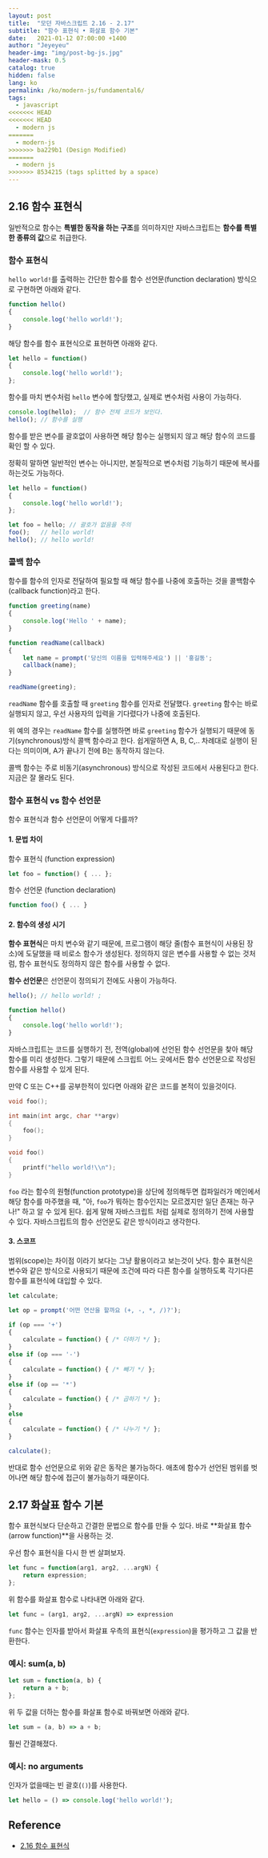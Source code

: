 ```yaml
---
layout: post
title:  "모던 자바스크립트 2.16 - 2.17"
subtitle: "함수 표현식 • 화살표 함수 기본"
date:   2021-01-12 07:00:00 +1400
author: "Jeyeyeu"
header-img: "img/post-bg-js.jpg"
header-mask: 0.5
catalog: true
hidden: false
lang: ko
permalink: /ko/modern-js/fundamental6/
tags:
  - javascript
<<<<<<< HEAD
<<<<<<< HEAD
  - modern js 
=======
  - modern-js 
>>>>>>> ba229b1 (Design Modified)
=======
  - modern js 
>>>>>>> 8534215 (tags splitted by a space)
---
```


## 2.16 함수 표현식

일반적으로 함수는 **특별한 동작을 하는 구조**를 의미하지만 자바스크립트는 **함수를 특별한 종류의 값**으로 취급한다.

### 함수 표현식

`hello world!`를 출력하는 간단한 함수를 함수 선언문(function declaration) 방식으로 구현하면 아래와 같다.

```jsx
function hello() 
{
    console.log('hello world!');
}
```

해당 함수를 함수 표현식으로 표현하면 아래와 같다.

```jsx
let hello = function() 
{
    console.log('hello world!');
};
```

함수를 마치 변수처럼 `hello` 변수에 할당했고, 실제로 변수처럼 사용이 가능하다.

```jsx
console.log(hello);  // 함수 전체 코드가 보인다.
hello(); // 함수를 실행
```

함수를 받은 변수를 괄호없이 사용하면 해당 함수는 실행되지 않고 해당 함수의 코드를 확인 할 수 있다.

정확히 말하면 일반적인 변수는 아니지만, 본질적으로 변수처럼 기능하기 때문에 복사를 하는것도 가능하다.

```jsx
let hello = function() 
{
    console.log('hello world!');
};

let foo = hello; // 괄호가 없음을 주의
foo();   // hello world!
hello(); // hello world!
```

### 콜백 함수

함수를 함수의 인자로 전달하여 필요할 때 해당 함수를 나중에 호출하는 것을 콜백함수(callback function)라고 한다.

```jsx
function greeting(name) 
{
    console.log('Hello ' + name);
}

function readName(callback) 
{
    let name = prompt('당신의 이름을 입력해주세요') || '홍길동';
    callback(name);
}

readName(greeting);
```

`readName` 함수를 호출할 때 `greeting` 함수를 인자로 전달했다. `greeting` 함수는 바로 실행되지 않고, 우선 사용자의 입력을 기다렸다가 나중에 호출된다.

위 예의 경우는 `readName` 함수를 실행하면 바로 `greeting` 함수가 실행되기 때문에 동기(synchronous)방식 콜백 함수라고 한다. 쉽게말하면 A, B, C,.. 차례대로 실행이 된다는 의미이며, A가 끝나기 전에 B는 동작하지 않는다.

콜백 함수는 주로 비동기(asynchronous) 방식으로 작성된 코드에서 사용된다고 한다. 지금은 잘 몰라도 된다.

### 함수 표현식 vs 함수 선언문

함수 표현식과 함수 선언문이 어떻게 다를까?

#### 1. 문법 차이

함수 표현식 (function expression)

```jsx
let foo = function() { ... };
```

함수 선언문 (function declaration)

```jsx
function foo() { ... }
```

#### 2. 함수의 생성 시기

**함수 표현식**은 마치 변수와 같기 때문에, 프로그램이 해당 줄(함수 표현식이 사용된 장소)에 도달했을 때 비로소 함수가 생성된다. 정의하지 않은 변수를 사용할 수 없는 것처럼, 함수 표현식도 정의하지 않은 함수를 사용할 수 없다.

**함수 선언문**은 선언문이 정의되기 전에도 사용이 가능하다.

```jsx
hello(); // hello world! ;

function hello() 
{
    console.log('hello world!');
}
```

자바스크립트는 코드를 실행하기 전, 전역(global)에 선언된 함수 선언문을 찾아 해당 함수를 미리 생성한다. 그렇기 때문에 스크립트 어느 곳에서든 함수 선언문으로 작성된 함수를 사용할 수 있게 된다.

만약 C 또는 C++를 공부한적이 있다면 아래와 같은 코드를 본적이 있을것이다.

```c
void foo();

int main(int argc, char **argv) 
{
    foo();
}

void foo() 
{
    printf("hello world!\\n");
}
```

`foo` 라는 함수의 원형(function prototype)을 상단에 정의해두면 컴파일러가 메인에서 해당 함수를 마주했을 때, "아, `foo`가 뭐하는 함수인지는 모르겠지만 일단 존재는 하구나!" 하고 알 수 있게 된다. 쉽게 말해 자바스크립트 처럼 실제로 정의하기 전에 사용할 수 있다. 자바스크립트의 함수 선언문도 같은 방식이라고 생각한다.

#### 3. 스코프

범위(scope)는 차이점 이라기 보다는 그냥 활용이라고 보는것이 낫다. 함수 표현식은 변수와 같은 방식으로 사용되기 때문에 조건에 따라 다른 함수를 실행하도록 각기다른 함수를 표현식에 대입할 수 있다.

```jsx
let calculate;

let op = prompt('어떤 연산을 할까요 (+, -, *, /)?');

if (op === '+') 
{
    calculate = function() { /* 더하기 */ };
}
else if (op === '-')
{
    calculate = function() { /* 빼기 */ };
}
else if (op == '*')
{
    calculate = function() { /* 곱하기 */ };
}
else
{
    calculate = function() { /* 나누기 */ };
}

calculate();
```

반대로 함수 선언문으로 위와 같은 동작은 불가능하다. 애초에 함수가 선언된 범위를 벗어나면 해당 함수에 접근이 불가능하기 때문이다.


## 2.17 화살표 함수 기본

함수 표현식보다 단순하고 간결한 문법으로 함수를 만들 수 있다. 바로 \*\*화살표 함수(arrow function)\*\*을 사용하는 것.

우선 함수 표현식을 다시 한 번 살펴보자.

```jsx
let func = function(arg1, arg2, ...argN) {
    return expression;
};
```

위 함수를 화살표 함수로 나타내면 아래와 같다.

```jsx
let func = (arg1, arg2, ...argN) => expression
```

`func` 함수는 인자를 받아서 화살표 우측의 표현식(`expression`)을 평가하고 그 값을 반환한다.

### 예시: sum(a, b)

```jsx
let sum = function(a, b) {
    return a + b;
};
```

위 두 값을 더하는 함수를 화살표 함수로 바꿔보면 아래와 같다.

```jsx
let sum = (a, b) => a + b;
```

훨씬 간결해졌다.

### 예시: no arguments

인자가 없을때는 빈 괄호(`()`)를 사용한다.

```jsx
let hello = () => console.log('hello world!');
```

## Reference
- [2.16 함수 표현식](https://ko.javascript.info/function-expressions)